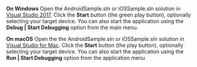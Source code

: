 **On Windows**
Open the AndroidSample.sln or iOSSample.sln solution in [Visual Studio 2017](https://www.visualstudio.com/vs/). Click the **Start** button (the green play button), optionally selecting your target device. You can also start the application using the **Debug | Start Debugging** option from the main menu.

**On macOS**
Open the the AndroidSample.sln or iOSSample.sln solution in [Visual Studio for Mac](https://www.visualstudio.com/vs/). Click the **Start** button (the play button), optionally selecting your target device. You can also start the application using the **Run | Start Debugging** option from the application menu

